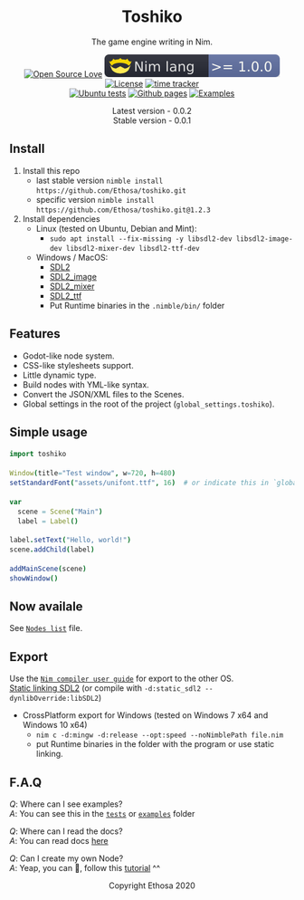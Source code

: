 <div align="center">
  <h1>Toshiko</h1>
  The game engine writing in Nim.

[![Open Source Love](https://badges.frapsoft.com/os/v1/open-source.svg?v=103)](https://github.com/ellerbrock/open-source-badges/)
[![Nim language-plastic](https://github.com/Ethosa/yukiko/blob/master/nim-lang.svg)](https://github.com/Ethosa/yukiko/blob/master/nim-lang.svg)
[![License](https://img.shields.io/github/license/Ethosa/toshiko)](https://github.com/Ethosa/toshiko/blob/master/LICENSE)
[![time tracker](https://wakatime.com/badge/github/Ethosa/toshiko.svg)](https://wakatime.com/badge/github/Ethosa/toshiko)  
[![Ubuntu tests](https://github.com/Ethosa/toshiko/workflows/Ubuntu%20tests/badge.svg)](https://github.com/Ethosa/toshiko/blob/master/tests)
[![Github pages](https://github.com/Ethosa/toshiko/workflows/gh-pages/badge.svg)](https://ethosa.github.io/toshiko/toshiko.html)
[![Examples](https://github.com/Ethosa/toshiko/workflows/examples/badge.svg)](https://github.com/Ethosa/toshiko/blob/master/examples)

Latest version - 0.0.2  
Stable version - 0.0.1

</div>


## Install
1. Install this repo
   -  last stable version `nimble install https://github.com/Ethosa/toshiko.git`
   -  specific version `nimble install https://github.com/Ethosa/toshiko.git@1.2.3`
2. Install dependencies
   -  Linux (tested on Ubuntu, Debian and Mint):
      - `sudo apt install --fix-missing -y libsdl2-dev libsdl2-image-dev libsdl2-mixer-dev libsdl2-ttf-dev`
   -  Windows / MacOS:
      -  [SDL2](https://www.libsdl.org/download-2.0.php)
      -  [SDL2_image](https://www.libsdl.org/projects/SDL_image/)
      -  [SDL2_mixer](https://www.libsdl.org/projects/SDL_mixer/)
      -  [SDL2_ttf](https://www.libsdl.org/projects/SDL_ttf/)
      -  Put Runtime binaries in the `.nimble/bin/` folder


## Features
- Godot-like node system.
- CSS-like stylesheets support.
- Little dynamic type.
- Build nodes with YML-like syntax.
- Convert the JSON/XML files to the Scenes.
- Global settings in the root of the project (`global_settings.toshiko`).


## Simple usage
```nim
import toshiko

Window(title="Test window", w=720, h=480)
setStandardFont("assets/unifont.ttf", 16)  # or indicate this in `global_settings.toshiko`

var
  scene = Scene("Main")
  label = Label()

label.setText("Hello, world!")
scene.addChild(label)

addMainScene(scene)
showWindow()
```

## Now availale
See [`Nodes list`](https://github.com/Ethosa/toshiko/blob/master/NODES_LIST.md) file.


## Export
Use the [`Nim compiler user guide`](https://nim-lang.org/docs/nimc.html) for export to the other OS.  
[Static linking SDL2](https://github.com/nim-lang/sdl2#static-linking-sdl2) (or compile with `-d:static_sdl2 --dynlibOverride:libSDL2`)

-   CrossPlatform export for Windows (tested on Windows 7 x64 and Windows 10 x64)
    -   `nim c -d:mingw -d:release --opt:speed --noNimblePath file.nim`
    -   put Runtime binaries in the folder with the program or use static linking.


## F.A.Q
*Q*: Where can I see examples?  
*A*: You can see this in the [`tests`](https://github.com/Ethosa/toshiko/blob/master/tests) or [`examples`](https://github.com/Ethosa/toshiko/blob/master/examples) folder

*Q*: Where can I read the docs?   
*A*: You can read docs [here](https://ethosa.github.io/toshiko/toshiko.html)

*Q*: Can I create my own Node?  
*A*: Yeap, you can :eyes:, follow this [tutorial](https://github.com/Ethosa/toshiko/wiki/Own-Nodes) ^^


<div align="center">Copyright Ethosa 2020</div>
